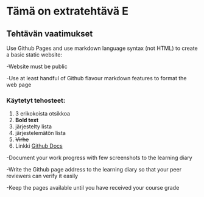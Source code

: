 # Tämä on extratehtävä E 

## Tehtävän vaatimukset
Use Github Pages and use markdown language syntax (not HTML) to create a basic static website:

-Website must be public

-Use at least handful of Github flavour markdown features to format the web page
 ### Käytetyt tehosteet: 
  1. 3 erikokoista otsikkoa
  2. **Bold text**
  3. järjestelty lista
  4. järjestelemätön lista
  5. ~~Virhe~~
  6. Linkki [Github Docs](https://docs.github.com/en/get-started/writing-on-github/getting-started-with-writing-and-formatting-on-github/basic-writing-and-formatting-syntax)

-Document your work progress with few screenshots to the learning diary

-Write the Github page address to the learning diary so that your peer reviewers can verify it easily

-Keep the pages available until you have received your course grade


